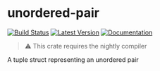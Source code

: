 # unordered-pair

[![Build Status](https://travis-ci.com/myelin-ai/unordered-pair.svg?branch=master)](https://travis-ci.com/myelin-ai/unordered-pair)
[![Latest Version](https://img.shields.io/crates/v/unordered-pair.svg)](https://crates.io/crates/unordered-pair)
[![Documentation](https://docs.rs/unordered-pair/badge.svg)](https://docs.rs/unordered-pair)

> ⚠️ This crate requires the nightly compiler

A tuple struct representing an unordered pair
